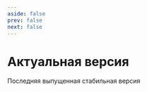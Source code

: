 ```yaml
---
aside: false
prev: false
next: false
---
```


<script setup>
import Releases from '../components/Releases.vue'
import ReleaseDocs from '../components/ReleaseDocs.vue'
</script>

# Актуальная версия

Последняя выпущенная стабильная версия

<Releases versionToken="latest" />
<ReleaseDocs versionToken="latest" />